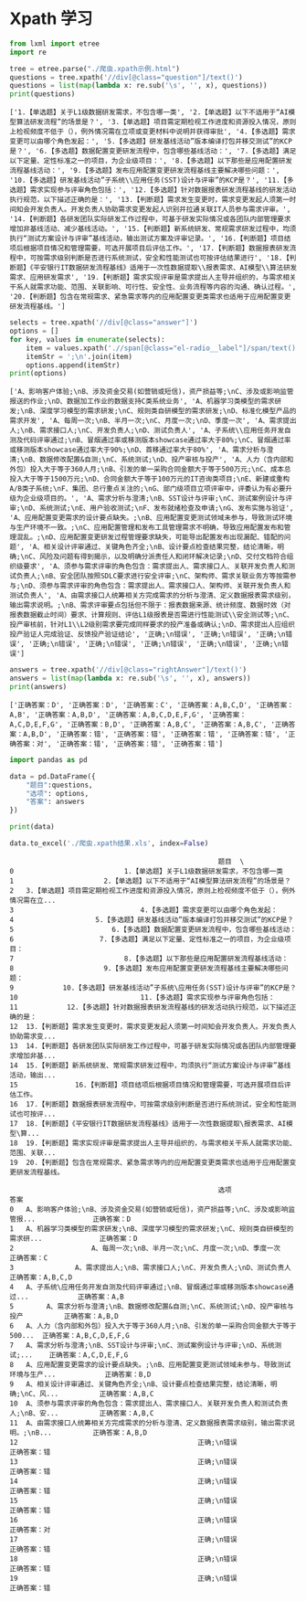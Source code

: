 # Xpath 学习


```python
from lxml import etree
import re

tree = etree.parse("./爬虫.xpath示例.html")
questions = tree.xpath('//div[@class="question"]/text()')
questions = list(map(lambda x: re.sub('\s', '', x), questions))
print(questions)

```

    ['1.【单选题】关于L1级数据研发需求，不包含哪一类', '2.【单选题】以下不适用于“AI模型算法研发流程”的场景是？', '3.【单选题】项目需定期检视工作进度和资源投入情况，原则上检视频度不低于（），例外情况需在立项或变更材料中说明并获得审批', '4.【多选题】需求变更可以由哪个角色发起：', '5.【多选题】研发基线活动”版本编译打包并移交测试”的KCP是？', '6.【多选题】数据配置变更研发流程中，包含哪些基线活动：', '7.【多选题】满足以下定量、定性标准之一的项目，为企业级项目：', '8.【多选题】以下那些是应用配置研发流程基线活动：', '9.【多选题】发布应用配置变更研发流程基线主要解决哪些问题：', '10.【多选题】研发基线活动”子系统\\应用任务(SST)设计与评审”的KCP是？', '11.【多选题】需求实现参与评审角色包括：', '12.【多选题】针对数据报表研发流程基线的研发活动执行规范，以下描述正确的是：', '13.【判断题】需求发生变更时，需求变更发起人须第一时间知会开发负责人。开发负责人协助需求变更发起人识别并拉通关联IT人员参与需求评审。', '14.【判断题】各研发团队实际研发工作过程中，可基于研发实际情况或各团队内部管理要求增加非基线活动、减少基线活动。', '15.【判断题】新系统研发、常规需求研发过程中，均须执行“测试方案设计与评审”基线活动，输出测试方案及评审记录。', '16.【判断题】项目结项后根据项目情况和管理需要，可选开展项目后评估工作。', '17.【判断题】数据报表研发流程中，可按需求级别判断是否进行系统测试，安全和性能测试也可按评估结果进行', '18.【判断题】《平安银行IT数据研发流程基线》适用于一次性数据提取\\报表需求、AI模型\\算法研发需求、应用研发需求', '19.【判断题】需求实现评审是需求提出人主导并组织的，与需求相关干系人就需求功能、范围、关联影响、可行性、安全性、业务流程等内容的沟通、确认过程。', '20.【判断题】包含在常规需求、紧急需求等内的应用配置变更类需求也适用于应用配置变更研发流程基线。']



```python
selects = tree.xpath('//div[@class="answer"]')
options = []
for key, values in enumerate(selects):
    item = values.xpath('.//span[@class="el-radio__label"]/span/text() | .//span[@class="el-checkbox__label"]/span/text()')
    itemStr = ';\n'.join(item)
    options.append(itemStr)
print(options)
```

    ['A、影响客户体验;\nB、涉及资金交易(如营销或短信)，资产损益等;\nC、涉及或影响监管报送的作业;\nD、数据加工作业的数据支持C类系统业务', 'A、机器学习类模型的需求研发;\nB、深度学习模型的需求研发;\nC、规则类自研模型的需求研发;\nD、标准化模型产品的需求开发', 'A、每周一次;\nB、半月一次;\nC、月度一次;\nD、季度一次', 'A、需求提出人;\nB、需求接口人;\nC、开发负责人;\nD、测试负责人', 'A、子系统\\应用任务开发自测及代码评审通过;\nB、冒烟通过率或移测版本showcase通过率大于80%;\nC、冒烟通过率或移测版本showcase通过率大于90%;\nD、首移通过率大于80%', 'A、需求分析与澄清;\nB、数据修改配置&自测;\nC、系统测试;\nD、投产审核与投产', 'A、人力（含内部和外包）投入大于等于360人月;\nB、引发的单一采购合同金额大于等于500万元;\nC、成本总投入大于等于1500万元;\nD、合同金额大于等于100万元的IT咨询类项目;\nE、新建或重构A/B类子系统;\nF、集团、总行重点关注的;\nG、部门级项目立项评审中，评委认为有必要升级为企业级项目的。', 'A、需求分析与澄清;\nB、SST设计与评审;\nC、测试案例设计与评审;\nD、系统测试;\nE、用户验收测试;\nF、发布就绪检查及申请;\nG、发布实施与验证', 'A、应用配置变更需求的设计要点缺失。;\nB、应用配置变更测试领域未参与，导致测试环境与生产环境不一致。;\nC、应用配置管理和发布工具管理需求不明确，导致应用配置发布和管理混乱。;\nD、应用配置变更研发过程管理要求缺失，可能导出配置发布出现漏配、错配的问题', 'A、相关设计评审通过、关键角色齐全;\nB、设计要点检查结果完整，结论清晰，明确;\nC、风险及问题有得到揭示，以及明确分派责任人和闭环解决记录;\nD、交付文档符合组织级要求', 'A、须参与需求评审的角色包含：需求提出人、需求接口人、关联开发负责人和测试负责人;\nB、安全团队按照SDLC要求进行安全评审;\nC、架构师、需求关联业务方等按需参与;\nD、须参与需求评审的角色包含：需求提出人、需求接口人、架构师、关联开发负责人和测试负责人', 'A、由需求接口人统筹相关方完成需求的分析与澄清、定义数据报表需求级别，输出需求说明。;\nB、需求评审要点包括但不限于：报表数据来源、统计频度、数据时效（对报表数据截止时间）要求、计算规则、评估L1级报表是否需进行性能测试\\安全测试等;\nC、投产审核前，针对L1\\L2级别需求要完成同样要求的投产准备或确认;\nD、需求提出人应组织投产验证人完成验证、反馈投产验证结论', '正确;\n错误', '正确;\n错误', '正确;\n错误', '正确;\n错误', '正确;\n错误', '正确;\n错误', '正确;\n错误', '正确;\n错误']



```python
answers = tree.xpath('//div[@class="rightAnswer"]/text()')
answers = list(map(lambda x: re.sub('\s', '', x), answers))
print(answers)
```

    ['正确答案：D', '正确答案：D', '正确答案：C', '正确答案：A,B,C,D', '正确答案：A,B', '正确答案：A,B,D', '正确答案：A,B,C,D,E,F,G', '正确答案：A,C,D,E,F,G', '正确答案：B,D', '正确答案：A,B,C', '正确答案：A,B,C', '正确答案：A,B,D', '正确答案：错', '正确答案：错', '正确答案：错', '正确答案：错', '正确答案：对', '正确答案：错', '正确答案：错', '正确答案：错']



```python
import pandas as pd

data = pd.DataFrame({
    "题目":questions,
    "选项": options,
    "答案": answers
})

print(data)

data.to_excel('./爬虫.xpath结果.xls', index=False)
```

                                                       题目  \
    0                           1.【单选题】关于L1级数据研发需求，不包含哪一类   
    1                      2.【单选题】以下不适用于“AI模型算法研发流程”的场景是？   
    2   3.【单选题】项目需定期检视工作进度和资源投入情况，原则上检视频度不低于（），例外情况需在立...   
    3                               4.【多选题】需求变更可以由哪个角色发起：   
    4                    5.【多选题】研发基线活动”版本编译打包并移交测试”的KCP是？   
    5                        6.【多选题】数据配置变更研发流程中，包含哪些基线活动：   
    6                     7.【多选题】满足以下定量、定性标准之一的项目，为企业级项目：   
    7                           8.【多选题】以下那些是应用配置研发流程基线活动：   
    8                      9.【多选题】发布应用配置变更研发流程基线主要解决哪些问题：   
    9            10.【多选题】研发基线活动”子系统\应用任务(SST)设计与评审”的KCP是？   
    10                              11.【多选题】需求实现参与评审角色包括：   
    11            12.【多选题】针对数据报表研发流程基线的研发活动执行规范，以下描述正确的是：   
    12  13.【判断题】需求发生变更时，需求变更发起人须第一时间知会开发负责人。开发负责人协助需求变...   
    13  14.【判断题】各研发团队实际研发工作过程中，可基于研发实际情况或各团队内部管理要求增加非基...   
    14  15.【判断题】新系统研发、常规需求研发过程中，均须执行“测试方案设计与评审”基线活动，输出...   
    15              16.【判断题】项目结项后根据项目情况和管理需要，可选开展项目后评估工作。   
    16  17.【判断题】数据报表研发流程中，可按需求级别判断是否进行系统测试，安全和性能测试也可按评...   
    17  18.【判断题】《平安银行IT数据研发流程基线》适用于一次性数据提取\报表需求、AI模型\算...   
    18  19.【判断题】需求实现评审是需求提出人主导并组织的，与需求相关干系人就需求功能、范围、关联...   
    19  20.【判断题】包含在常规需求、紧急需求等内的应用配置变更类需求也适用于应用配置变更研发流程基线。   
    
                                                       选项                  答案  
    0   A、影响客户体验;\nB、涉及资金交易(如营销或短信)，资产损益等;\nC、涉及或影响监管报...              正确答案：D  
    1   A、机器学习类模型的需求研发;\nB、深度学习模型的需求研发;\nC、规则类自研模型的需求研...              正确答案：D  
    2                   A、每周一次;\nB、半月一次;\nC、月度一次;\nD、季度一次              正确答案：C  
    3               A、需求提出人;\nB、需求接口人;\nC、开发负责人;\nD、测试负责人        正确答案：A,B,C,D  
    4   A、子系统\应用任务开发自测及代码评审通过;\nB、冒烟通过率或移测版本showcase通过...            正确答案：A,B  
    5        A、需求分析与澄清;\nB、数据修改配置&自测;\nC、系统测试;\nD、投产审核与投产          正确答案：A,B,D  
    6   A、人力（含内部和外包）投入大于等于360人月;\nB、引发的单一采购合同金额大于等于500...  正确答案：A,B,C,D,E,F,G  
    7   A、需求分析与澄清;\nB、SST设计与评审;\nC、测试案例设计与评审;\nD、系统测试;...    正确答案：A,C,D,E,F,G  
    8   A、应用配置变更需求的设计要点缺失。;\nB、应用配置变更测试领域未参与，导致测试环境与生产...            正确答案：B,D  
    9   A、相关设计评审通过、关键角色齐全;\nB、设计要点检查结果完整，结论清晰，明确;\nC、风...          正确答案：A,B,C  
    10  A、须参与需求评审的角色包含：需求提出人、需求接口人、关联开发负责人和测试负责人;\nB、安...          正确答案：A,B,C  
    11  A、由需求接口人统筹相关方完成需求的分析与澄清、定义数据报表需求级别，输出需求说明。;\nB...          正确答案：A,B,D  
    12                                            正确;\n错误              正确答案：错  
    13                                            正确;\n错误              正确答案：错  
    14                                            正确;\n错误              正确答案：错  
    15                                            正确;\n错误              正确答案：错  
    16                                            正确;\n错误              正确答案：对  
    17                                            正确;\n错误              正确答案：错  
    18                                            正确;\n错误              正确答案：错  
    19                                            正确;\n错误              正确答案：错  

